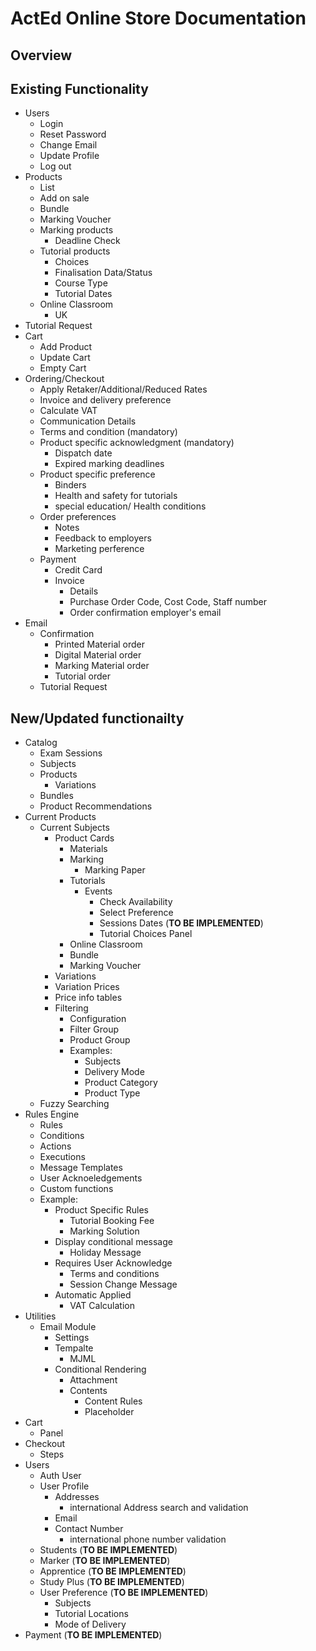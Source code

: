 # ActEd Online Store Documentation

## Overview

## Existing Functionality

- Users
  - Login
  - Reset Password
  - Change Email
  - Update Profile
  - Log out
- Products
  - List
  - Add on sale
  - Bundle
  - Marking Voucher
  - Marking products
    - Deadline Check
  - Tutorial products
    - Choices
    - Finalisation Data/Status
    - Course Type
    - Tutorial Dates
  - Online Classroom
    - UK
- Tutorial Request
- Cart
  - Add Product
  - Update Cart
  - Empty Cart
- Ordering/Checkout
  - Apply Retaker/Additional/Reduced Rates
  - Invoice and delivery preference
  - Calculate VAT
  - Communication Details
  - Terms and condition (mandatory)
  - Product specific acknowledgment (mandatory)
    - Dispatch date
    - Expired marking deadlines
  - Product specific preference
    - Binders
    - Health and safety for tutorials
    - special education/ Health conditions
  - Order preferences
    - Notes
    - Feedback to employers
    - Marketing perference
  - Payment
    - Credit Card
    - Invoice
      - Details
      - Purchase Order Code, Cost Code, Staff number
      - Order confirmation employer's email
- Email
  - Confirmation
    - Printed Material order
    - Digital Material order
    - Marking Material order
    - Tutorial order
  - Tutorial Request

## New/Updated functionailty

- Catalog
  - Exam Sessions
  - Subjects  
  - Products
    - Variations
  - Bundles
  - Product Recommendations
- Current Products
  - Current Subjects
    - Product Cards
      - Materials
      - Marking
        - Marking Paper
      - Tutorials
        - Events
          - Check Availability
          - Select Preference
          - Sessions Dates (**TO BE IMPLEMENTED**)
          - Tutorial Choices Panel
      - Online Classroom
      - Bundle
      - Marking Voucher
    - Variations
    - Variation Prices
    - Price info tables
    - Filtering
      - Configuration
      - Filter Group
      - Product Group
      - Examples:
        - Subjects
        - Delivery Mode
        - Product Category
        - Product Type
  - Fuzzy Searching
- Rules Engine
  - Rules
  - Conditions
  - Actions
  - Executions
  - Message Templates
  - User Acknoeledgements
  - Custom functions
  - Example:
    - Product Specific Rules
      - Tutorial Booking Fee
      - Marking Solution
    - Display conditional message
      - Holiday Message
    - Requires User Acknowledge
      - Terms and conditions
      - Session Change Message
    - Automatic Applied
      - VAT Calculation
- Utilities
  - Email Module
    - Settings
    - Tempalte
      - MJML
    - Conditional Rendering
      - Attachment
      - Contents
        - Content Rules
        - Placeholder
- Cart
  - Panel
- Checkout
  - Steps
- Users
  - Auth User
  - User Profile
    - Addresses
      - international Address search and validation
    - Email
    - Contact Number
      - international phone number validation
  - Students (**TO BE IMPLEMENTED**)
  - Marker (**TO BE IMPLEMENTED**)
  - Apprentice (**TO BE IMPLEMENTED**)
  - Study Plus (**TO BE IMPLEMENTED**)
  - User Preference (**TO BE IMPLEMENTED**)
    - Subjects
    - Tutorial Locations
    - Mode of Delivery
- Payment (**TO BE IMPLEMENTED**)

